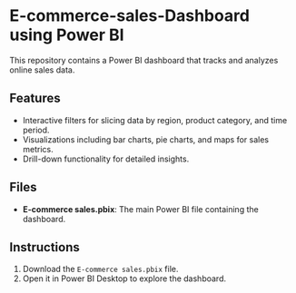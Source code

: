 # E-commerce-sales-Dashboard using  Power BI 

 

This repository contains a Power BI dashboard that tracks and analyzes online sales data.

## Features
- Interactive filters for slicing data by region, product category, and time period.
- Visualizations including bar charts, pie charts, and maps for sales metrics.
- Drill-down functionality for detailed insights.

## Files
- **E-commerce sales.pbix**: The main Power BI file containing the dashboard.

## Instructions
1. Download the `E-commerce sales.pbix` file.
2. Open it in Power BI Desktop to explore the dashboard.
